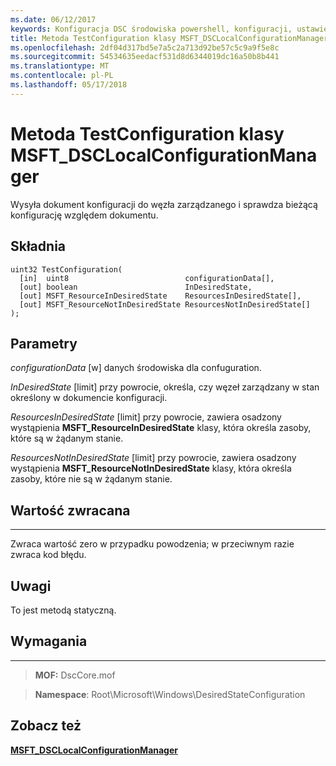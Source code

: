 ```yaml
---
ms.date: 06/12/2017
keywords: Konfiguracja DSC środowiska powershell, konfiguracji, ustawienia
title: Metoda TestConfiguration klasy MSFT_DSCLocalConfigurationManager
ms.openlocfilehash: 2df04d317bd5e7a5c2a713d92be57c5c9a9f5e8c
ms.sourcegitcommit: 54534635eedacf531d8d6344019dc16a50b8b441
ms.translationtype: MT
ms.contentlocale: pl-PL
ms.lasthandoff: 05/17/2018
---
```

# <a name="testconfiguration-method-of-the-msftdsclocalconfigurationmanager-class"></a>Metoda TestConfiguration klasy MSFT_DSCLocalConfigurationManager

Wysyła dokument konfiguracji do węzła zarządzanego i sprawdza bieżącą konfigurację względem dokumentu.

<a name="syntax"></a>Składnia
------

```mof
uint32 TestConfiguration(
  [in]  uint8                          configurationData[],
  [out] boolean                        InDesiredState,
  [out] MSFT_ResourceInDesiredState    ResourcesInDesiredState[],
  [out] MSFT_ResourceNotInDesiredState ResourcesNotInDesiredState[]
);
```

<a name="parameters"></a>Parametry
----------

*configurationData* \[w\] danych środowiska dla confuguration.

*InDesiredState* \[limit\] przy powrocie, określa, czy węzeł zarządzany w stan określony w dokumencie konfiguracji.

*ResourcesInDesiredState* \[limit\] przy powrocie, zawiera osadzony wystąpienia **MSFT_ResourceInDesiredState** klasy, która określa zasoby, które są w żądanym stanie.

*ResourcesNotInDesiredState* \[limit\] przy powrocie, zawiera osadzony wystąpienia **MSFT_ResourceNotInDesiredState** klasy, która określa zasoby, które nie są w żądanym stanie.

## <a name="return-value"></a>Wartość zwracana
------------

Zwraca wartość zero w przypadku powodzenia; w przeciwnym razie zwraca kod błędu.

## <a name="remarks"></a>Uwagi

To jest metodą statyczną.

## <a name="requirements"></a>Wymagania
------------
>**MOF:** DscCore.mof

>**Namespace**: Root\Microsoft\Windows\DesiredStateConfiguration


## <a name="see-also"></a>Zobacz też


[**MSFT_DSCLocalConfigurationManager**](msft-dsclocalconfigurationmanager.md)